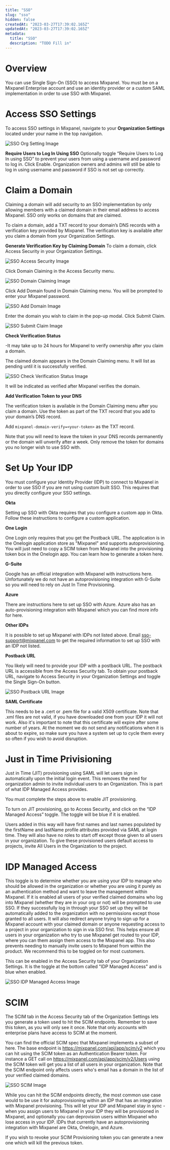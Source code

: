 ```yaml
---
title: "SSO"
slug: "sso"
hidden: false
createdAt: "2023-03-27T17:39:02.165Z"
updatedAt: "2023-03-27T17:39:02.165Z"
metadata:
  title: "SSO"
  description: "TODO Fill in"
---
```


# Overview

You can use Single Sign-On (SSO) to access Mixpanel. You must be on a Mixpanel Enterprise account and use an identity provider or a custom SAML implementation in order to use SSO with Mixpanel. 

# Access SSO Settings

To access SSO settings in Mixpanel, navigate to your **Organization Settings** located under your name in the top navigation.

![SSO Org Setting Image](https://raw.githubusercontent.com/ranic/mixpanel-docs/main/media/Admin/SSO/sso_org_setting.png)

**Require Users to Log In Using SSO**
Optionally toggle “Require Users to Log In using SSO” to prevent your users from using a username and password to log in. Click Enable. Organization owners and admins will still be able to log in using username and password if SSO is not set up correctly.

# Claim a Domain

Claiming a domain will add security to an SSO implementation by only allowing members with a claimed domain in their email address to access Mixpanel. SSO only works on domains that are claimed. 

To claim a domain, add a TXT record to your domain’s DNS records with a verification key provided by Mixpanel. The verification key is available after you claim a domain from your Organization Settings.

**Generate Verification Key by Claiming Domain**
To claim a domain, click Access Security in your Organization Settings.

![SSO Access Security Image](https://raw.githubusercontent.com/ranic/mixpanel-docs/main/media/Admin/SSO/sso_access_security.png)

Click Domain Claiming in the Access Security menu.

![SSO Domain Claiming Image](https://raw.githubusercontent.com/ranic/mixpanel-docs/main/media/Admin/SSO/sso_domain_claiming.png)

Click Add Domain found in Domain Claiming menu. You will be prompted to enter your Mixpanel password.

![SSO Add Domain Image](https://raw.githubusercontent.com/ranic/mixpanel-docs/main/media/Admin/SSO/sso_add_domain.png)

Enter the domain you wish to claim in the pop-up modal. Click Submit Claim.

![SSO Submit Claim Image](https://raw.githubusercontent.com/ranic/mixpanel-docs/main/media/Admin/SSO/sso_submit_claim.png)

**Check Verification Status**

-It may take up to 24 hours for Mixpanel to verify ownership after you claim a domain.

The claimed domain appears in the Domain Claiming menu. It will list as pending until it is successfully verified.

![SSO Check Verification Status Image](https://raw.githubusercontent.com/ranic/mixpanel-docs/main/media/Admin/SSO/sso_check_verification_status.png)

It will be indicated as verified after Mixpanel verifies the domain.

**Add Verification Token to your DNS**

The verification token is available in the Domain Claiming menu after you claim a domain. Use the token as part of the TXT record that you add to your domain’s DNS record.

Add `mixpanel-domain-verify=<your-token>` as the TXT record.

Note that you will need to leave the token in your DNS records permanently or the domain will unverify after a week. Only remove the token for domains you no longer wish to use SSO with.

# Set Up Your IDP
  
You must configure your Identity Provider (IDP) to connect to Mixpanel in order to use SSO if you are not using custom built SSO. This requires that you directly configure your SSO settings.

**Okta**
  
Setting up SSO with Okta requires that you configure a custom app in Okta. Follow these instructions to configure a custom application.

**One Login**

One Login only requires that you get the Postback URL. The application is in the Onelogin application store as "Mixpanel" and supports autoprovisioning. You will just need to copy a SCIM token from Mixpanel into the provisioning token box in the Onelogin app. You can learn how to generate a token here.
  
**G-Suite**
  
Google has an official integration with Mixpanel with instructions here. Unfortunately we do not have an autoprovisioning integration with G-Suite so you will need to rely on Just In Time Provisioning.

**Azure**

There are instructions here to set up SSO with Azure. Azure also has an auto-provisioning integration with Mixpanel which you can find more info for here.

**Other IDPs**

It is possible to set up Mixpanel with IDPs not listed above. Email sso-support@mixpanel.com to get the required information to set up SSO with an IDP not listed.

**Postback URL**
 
You likely will need to provide your IDP with a postback URL. The postback URL is accessible from the Access Security tab. To obtain your postback URL, navigate to Access Security in your Organization Settings and toggle the Single Sign-On button.
  
![SSO Postback URL Image](https://raw.githubusercontent.com/ranic/mixpanel-docs/main/media/Admin/SSO/sso_postback_url.png)

**SAML Certificate**

This needs to be a .cert or .pem file for a valid X509 certificate. Note that .xml files are not valid, if you have downloaded one from your IDP it will not work. Also it's important to note that this certificate will expire after some number of years. At the moment we do not send any notifications when it is about to expire, so make sure you have a system set up to cycle them every so often if you wish to avoid disruption.

# Just in Time Privisioning

Just in Time (JIT) provisioning using SAML will let users sign in automatically upon the initial login event. This removes the need for organization admin to invite individual users to an Organization. This is part of what IDP Managed Access provides.

You must complete the steps above to enable JIT provisioning. 

To turn on JIT provisioning, go to Access Security, and click on the “IDP Managed Access” toggle. The toggle will be blue if it is enabled.

Users added in this way will have first names and last names populated by the firstName and lastName profile attributes provided via SAML at login time. They will also have no roles to start off except those given to all users in your organization. To give these provisioned users default access to projects, invite All Users in the Organization to the project.
  
# IDP Managed Access
  
This toggle is to determine whether you are using your IDP to manage who should be allowed in the organization or whether you are using it purely as an authentication method and want to leave the management within Mixpanel. If it is enabled all users of your verified claimed domains who log into Mixpanel (whether they are in your org or not) will be prompted to use SSO. If they successfully log in through your SSO set up they will be automatically added to the organization with no permissions except those granted to all users. It will also redirect anyone trying to sign up for a Mixpanel account with your claimed domain or anyone requesting access to a project in your organization to sign in via SSO first. This helps ensure all users in your organization who try to use Mixpanel get routed to your IDP, where you can them assign them access to the Mixpanel app. This also prevents needing to manually invite users to Mixpanel from within the product. We recommend this to be toggled on for most customers.

This can be enabled in the Access Security tab of your Organization Settings. It is the toggle at the bottom called "IDP Managed Access" and is blue when enabled.
  
![SSO IDP Managed Access Image](https://raw.githubusercontent.com/ranic/mixpanel-docs/main/media/Admin/SSO/sso_idp_managed_access.png)

# SCIM

The SCIM tab in the Access Security tab of the Organization Settings lets you generate a token used to hit the SCIM endpoints. Remember to save this token, as you will only see it once. Note that only accounts with enterprise plans have access to SCIM at the moment.

You can find the official SCIM spec that Mixpanel implements a subset of here. The base endpoint is https://mixpanel.com/api/app/scim/v2 which you can hit using the SCIM token as an Authentication Bearer token. For instance a GET call on https://mixpanel.com/api/app/scim/v2/Users using the SCIM token will get you a list of all users in your organization. Note that the SCIM endpoint only affects users who's email has a domain in the list of your verified claimed domains.
  
![SSO SCIM Image](https://raw.githubusercontent.com/ranic/mixpanel-docs/main/media/Admin/SSO/sso_scim.png)
  
While you can hit the SCIM endpoints directly, the most common use case would to be use it for autoprovisioning within an IDP that has an integration with Mixpanel provisioning. This will let your IDP and Mixpanel stay in sync - when you assign users to Mixpanel in your IDP they will be provisioned in Mixpanel, and optionally you can deprovision users within Mixpanel who lose access in your IDP. IDPs that currently have an autoprovisioning integration with Mixpanel are Okta, Onelogin, and Azure.

If you wish to revoke your SCIM Provisioning token you can generate a new one which will kill the previous token.



